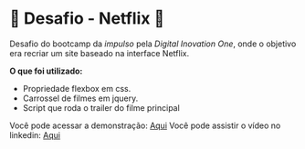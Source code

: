 # :movie_camera: Desafio - Netflix  :movie_camera:



Desafio do bootcamp da *impulso* pela *Digital Inovation One*, onde o objetivo era recriar um site baseado na interface Netflix.



**O que foi utilizado:**

- Propriedade flexbox em css.
- Carrossel de filmes em jquery.
- Script que roda o trailer do filme principal



Você pode acessar a demonstração: [Aqui](https://a-uvic.github.io/traniflix/)
Você pode assistir o vídeo no linkedin: [Aqui](https://www.linkedin.com/posts/victor-martins-t_dio-cloneflix-bootcamp-activity-6854627049559113729-iGjX)

